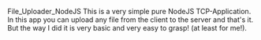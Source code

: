 File_Uploader_NodeJS
This is a very simple pure NodeJS TCP-Application. In this app you can upload any file from the client to the server and that's it. But the way I did it is very basic and very easy to grasp! (at least for me!).